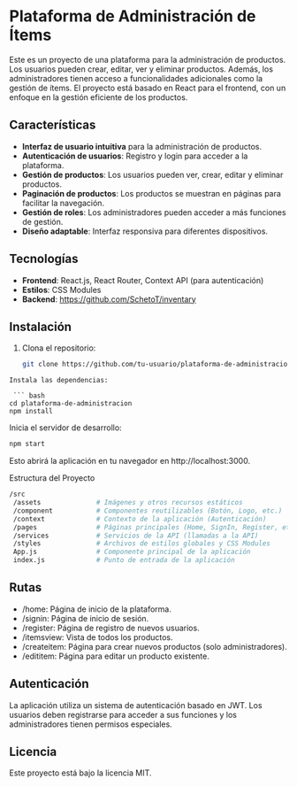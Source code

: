 # Plataforma de Administración de Ítems

Este es un proyecto de una plataforma para la administración de productos. Los usuarios pueden crear, editar, ver y eliminar productos. Además, los administradores tienen acceso a funcionalidades adicionales como la gestión de ítems. El proyecto está basado en React para el frontend, con un enfoque en la gestión eficiente de los productos.

## Características

- **Interfaz de usuario intuitiva** para la administración de productos.
- **Autenticación de usuarios**: Registro y login para acceder a la plataforma.
- **Gestión de productos**: Los usuarios pueden ver, crear, editar y eliminar productos.
- **Paginación de productos**: Los productos se muestran en páginas para facilitar la navegación.
- **Gestión de roles**: Los administradores pueden acceder a más funciones de gestión.
- **Diseño adaptable**: Interfaz responsiva para diferentes dispositivos.

## Tecnologías

- **Frontend**: React.js, React Router, Context API (para autenticación)
- **Estilos**: CSS Modules
- **Backend**: https://github.com/SchetoT/inventary

## Instalación

1. Clona el repositorio:

   ``` bash
   git clone https://github.com/tu-usuario/plataforma-de-administracion.git
```
Instala las dependencias:

 ``` bash
cd plataforma-de-administracion
npm install
 ```
Inicia el servidor de desarrollo:

 ``` bash
 npm start
 ```
Esto abrirá la aplicación en tu navegador en http://localhost:3000.

Estructura del Proyecto
 ``` bash
/src
  /assets              # Imágenes y otros recursos estáticos
  /component           # Componentes reutilizables (Botón, Logo, etc.)
  /context             # Contexto de la aplicación (Autenticación)
  /pages               # Páginas principales (Home, SignIn, Register, etc.)
  /services            # Servicios de la API (llamadas a la API)
  /styles              # Archivos de estilos globales y CSS Modules
  App.js               # Componente principal de la aplicación
  index.js             # Punto de entrada de la aplicación
 ```
## Rutas
- /home: Página de inicio de la plataforma.
- /signin: Página de inicio de sesión.
- /register: Página de registro de nuevos usuarios.
- /itemsview: Vista de todos los productos.
- /createitem: Página para crear nuevos productos (solo administradores).
- /edititem: Página para editar un producto existente.
## Autenticación
La aplicación utiliza un sistema de autenticación basado en JWT. Los usuarios deben registrarse para acceder a sus funciones y los administradores tienen permisos especiales.
## Licencia
Este proyecto está bajo la licencia MIT.
